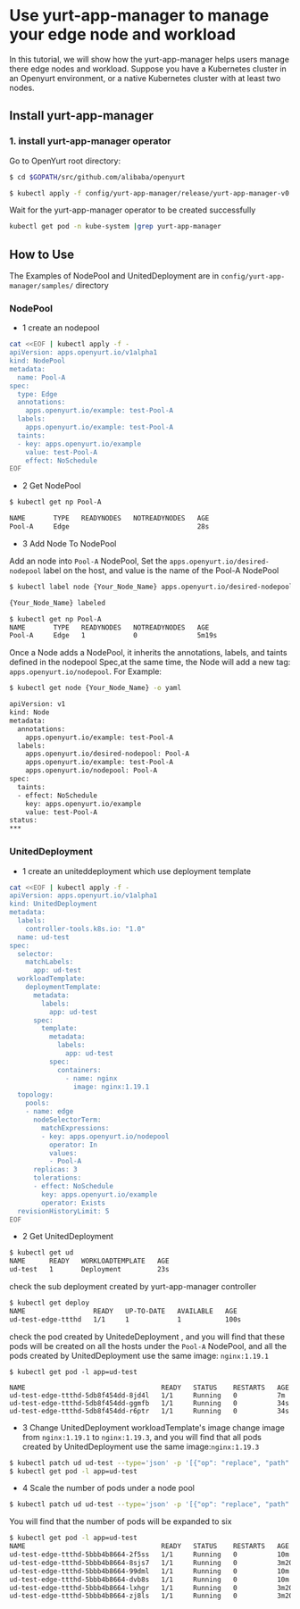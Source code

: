 
# Use yurt-app-manager to manage your edge node and workload

In this tutorial, we will show how the yurt-app-manager helps users manage 
there edge nodes and workload.
Suppose you have a Kubernetes cluster in an Openyurt environment, or a native Kubernetes cluster with at least two nodes.

## Install yurt-app-manager

### 1. install yurt-app-manager operator 

Go to OpenYurt root directory:
```bash
$ cd $GOPATH/src/github.com/alibaba/openyurt
```

```bash
$ kubectl apply -f config/yurt-app-manager/release/yurt-app-manager-v0.3.0.yaml
```

Wait for the yurt-app-manager operator  to be created successfully
``` bash
kubectl get pod -n kube-system |grep yurt-app-manager
```

## How to Use

The Examples of NodePool and UnitedDeployment are in `config/yurt-app-manager/samples/` directory

### NodePool 

- 1 create an nodepool 
```bash
cat <<EOF | kubectl apply -f -
apiVersion: apps.openyurt.io/v1alpha1
kind: NodePool
metadata:
  name: Pool-A 
spec:
  type: Edge
  annotations:
    apps.openyurt.io/example: test-Pool-A
  labels:
    apps.openyurt.io/example: test-Pool-A
  taints:
  - key: apps.openyurt.io/example
    value: test-Pool-A
    effect: NoSchedule
EOF
```

- 2 Get NodePool
```bash
$ kubectl get np Pool-A 

NAME       TYPE   READYNODES   NOTREADYNODES   AGE
Pool-A     Edge                                28s
```

- 3 Add Node To NodePool

Add an node into `Pool-A` NodePool, Set the `apps.openyurt.io/desired-nodepool` label on the host, and value is the name of the Pool-A NodePool
```bash
$ kubectl label node {Your_Node_Name} apps.openyurt.io/desired-nodepool=Pool-A

{Your_Node_Name} labeled
```

```bash
$ kubectl get np Pool-A 
NAME       TYPE   READYNODES   NOTREADYNODES   AGE
Pool-A     Edge   1            0               5m19s
```

Once a Node adds a NodePool, it inherits the annotations, labels, and taints defined in the nodepool Spec,at the same time, the Node will add a new tag: `apps.openyurt.io/nodepool`. For Example:
```bash
$ kubectl get node {Your_Node_Name} -o yaml 

apiVersion: v1
kind: Node
metadata:
  annotations:
    apps.openyurt.io/example: test-Pool-A
  labels:
    apps.openyurt.io/desired-nodepool: Pool-A 
    apps.openyurt.io/example: test-Pool-A
    apps.openyurt.io/nodepool: Pool-A 
spec:
  taints:
  - effect: NoSchedule
    key: apps.openyurt.io/example
    value: test-Pool-A
status:
***
```

### UnitedDeployment

- 1 create an uniteddeployment which use deployment template

```bash
cat <<EOF | kubectl apply -f -
apiVersion: apps.openyurt.io/v1alpha1
kind: UnitedDeployment
metadata:
  labels:
    controller-tools.k8s.io: "1.0"
  name: ud-test
spec:
  selector:
    matchLabels:
      app: ud-test
  workloadTemplate:
    deploymentTemplate:
      metadata:
        labels:
          app: ud-test
      spec:
        template:
          metadata:
            labels:
              app: ud-test
          spec:
            containers:
              - name: nginx
                image: nginx:1.19.1
  topology:
    pools:
    - name: edge
      nodeSelectorTerm:
        matchExpressions:
        - key: apps.openyurt.io/nodepool
          operator: In
          values:
          - Pool-A 
      replicas: 3 
      tolerations:
      - effect: NoSchedule
        key: apps.openyurt.io/example
        operator: Exists
  revisionHistoryLimit: 5
EOF
```

- 2 Get UnitedDeployment
```bash
$ kubectl get ud
NAME      READY   WORKLOADTEMPLATE   AGE
ud-test   1       Deployment         23s
```

check the sub deployment created by yurt-app-manager controller
```bash
$ kubectl get deploy
NAME                 READY   UP-TO-DATE   AVAILABLE   AGE
ud-test-edge-ttthd   1/1     1            1           100s
```

check the pod created by UnitedeDeployment , and you will find that these pods will be created on all the hosts under the `Pool-A` NodePool,  and all the pods created by UnitedDeployment use the same image: `nginx:1.19.1`

```
$ kubectl get pod -l app=ud-test

NAME                                  READY   STATUS    RESTARTS   AGE
ud-test-edge-ttthd-5db8f454dd-8jd4l   1/1     Running   0          7m
ud-test-edge-ttthd-5db8f454dd-ggmfb   1/1     Running   0          34s
ud-test-edge-ttthd-5db8f454dd-r6ptr   1/1     Running   0          34s  
```
- 3 Change UnitedDeployment workloadTemplate's image 
change image from `nginx:1.19.1` to `nginx:1.19.3`, and you will find that all pods created by UnitedDeployment use the same image:`nginx:1.19.3` 

```bash
$ kubectl patch ud ud-test --type='json' -p '[{"op": "replace", "path": "/spec/workloadTemplate/deploymentTemplate/spec/template/spec/containers/0/image", "value": "nginx:1.19.3"}]'
$ kubectl get pod -l app=ud-test
```

- 4 Scale the number of pods under a node pool
```bash
$ kubectl patch ud ud-test --type='json' -p '[{"op": "replace", "path": "/spec/topology/pools/0/replicas", "value": 6}]'
```
You will find that the number of pods will be expanded to six

```bash
$ kubectl get pod -l app=ud-test
NAME                                  READY   STATUS    RESTARTS   AGE
ud-test-edge-ttthd-5bbb4b8664-2f5ss   1/1     Running   0          10m
ud-test-edge-ttthd-5bbb4b8664-8sjs7   1/1     Running   0          3m20s
ud-test-edge-ttthd-5bbb4b8664-99dml   1/1     Running   0          10m
ud-test-edge-ttthd-5bbb4b8664-dvb8s   1/1     Running   0          10m
ud-test-edge-ttthd-5bbb4b8664-lxhgr   1/1     Running   0          3m20s
ud-test-edge-ttthd-5bbb4b8664-zj8ls   1/1     Running   0          3m20s
```